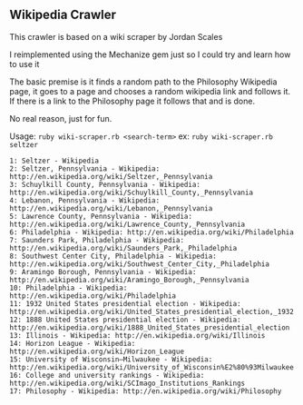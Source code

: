 Wikipedia Crawler
-----------------

This crawler is based on a wiki scraper by Jordan Scales

I reimplemented using the Mechanize gem just so I could try and learn how to use it

The basic premise is it finds a random path to the Philosophy Wikipedia page,
it goes to a page and chooses a random wikipedia link and follows it.
If there is a link to the Philosophy page it follows that and is done.

No real reason, just for fun.

Usage: `ruby wiki-scraper.rb <search-term>`
ex: `ruby wiki-scraper.rb seltzer`

```
1: Seltzer - Wikipedia
2: Seltzer, Pennsylvania - Wikipedia: http://en.wikipedia.org/wiki/Seltzer,_Pennsylvania
3: Schuylkill County, Pennsylvania - Wikipedia: http://en.wikipedia.org/wiki/Schuylkill_County,_Pennsylvania
4: Lebanon, Pennsylvania - Wikipedia: http://en.wikipedia.org/wiki/Lebanon,_Pennsylvania
5: Lawrence County, Pennsylvania - Wikipedia: http://en.wikipedia.org/wiki/Lawrence_County,_Pennsylvania
6: Philadelphia - Wikipedia: http://en.wikipedia.org/wiki/Philadelphia
7: Saunders Park, Philadelphia - Wikipedia: http://en.wikipedia.org/wiki/Saunders_Park,_Philadelphia
8: Southwest Center City, Philadelphia - Wikipedia: http://en.wikipedia.org/wiki/Southwest_Center_City,_Philadelphia
9: Aramingo Borough, Pennsylvania - Wikipedia: http://en.wikipedia.org/wiki/Aramingo_Borough,_Pennsylvania
10: Philadelphia - Wikipedia: http://en.wikipedia.org/wiki/Philadelphia
11: 1932 United States presidential election - Wikipedia: http://en.wikipedia.org/wiki/United_States_presidential_election,_1932
12: 1888 United States presidential election - Wikipedia: http://en.wikipedia.org/wiki/1888_United_States_presidential_election
13: Illinois - Wikipedia: http://en.wikipedia.org/wiki/Illinois
14: Horizon League - Wikipedia: http://en.wikipedia.org/wiki/Horizon_League
15: University of Wisconsin–Milwaukee - Wikipedia: http://en.wikipedia.org/wiki/University_of_Wisconsin%E2%80%93Milwaukee
16: College and university rankings - Wikipedia: http://en.wikipedia.org/wiki/SCImago_Institutions_Rankings
17: Philosophy - Wikipedia: http://en.wikipedia.org/wiki/Philosophy
```
